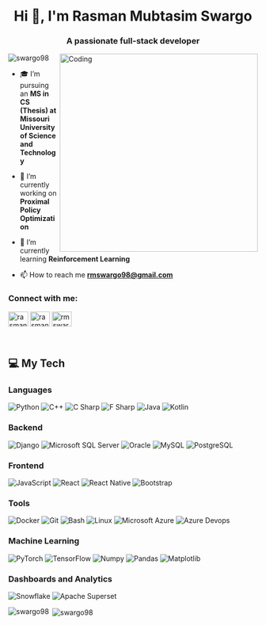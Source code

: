 <h1 align="center">Hi 👋, I'm Rasman Mubtasim Swargo</h1>
<h3 align="center">A passionate full-stack developer</h3>

<img align="right" alt="Coding" width="400" src="https://cdn.dribbble.com/users/1162077/screenshots/3848914/programmer.gif">

<p align="left"> <img src="https://komarev.com/ghpvc/?username=swargo98&label=Profile%20views&color=0e75b6&style=flat" alt="swargo98" /> </p>

- 🎓 I’m pursuing an **MS in CS (Thesis) at Missouri University of Science and Technology**

- 🔭 I’m currently working on **Proximal Policy Optimization**

- 🌱 I’m currently learning **Reinforcement Learning**

- 📫 How to reach me **rmswargo98@gmail.com**

<h3 align="left">Connect with me:</h3>
<p align="left">
<a href="https://linkedin.com/in/rasmanswargo" target="blank"><img align="center" src="https://raw.githubusercontent.com/rahuldkjain/github-profile-readme-generator/master/src/images/icons/Social/linked-in-alt.svg" alt="rasmanswargo" height="30" width="40" /></a>
<a href="https://www.youtube.com/@rasmanswargo109" target="blank"><img align="center" src="https://raw.githubusercontent.com/rahuldkjain/github-profile-readme-generator/master/src/images/icons/Social/youtube.svg" alt="rasman swargo" height="30" width="40" /></a>
<a href="https://www.leetcode.com/rmswargo98" target="blank"><img align="center" src="https://raw.githubusercontent.com/rahuldkjain/github-profile-readme-generator/master/src/images/icons/Social/leet-code.svg" alt="rmswargo98" height="30" width="40" /></a>
</p>
<br>

<h2 align="left">💻 My Tech</h2>


### Languages
![Python](https://img.shields.io/static/v1?&message=Python&color=176587&logo=python&logoColor=f5f589&label=&)
![C++](https://img.shields.io/static/v1?&message=C%2B%2B&color=1e5aba&logo=C%2B%2B&label=&)
![C Sharp](https://img.shields.io/static/v1?&message=C+Sharp&color=2d07ad&logo=csharp&label=&)
![F Sharp](https://img.shields.io/static/v1?&message=F+Sharp&color=000000&logo=fsharp&logoColor=66bced&label=)
![Java](https://img.shields.io/static/v1?&message=Java&color=c93618&logo=java&label=)
![Kotlin](https://img.shields.io/static/v1?&message=Kotlin&color=000000&logo=kotlin&logoColor=66bced&label=)

### Backend
![Django](https://img.shields.io/static/v1?&message=Django&color=2c4a37&logo=Django&label=)
![Microsoft SQL Server](https://img.shields.io/static/v1?&message=Microsolft+SQL+Server&color=FF6F00&logo=mssql&logoColor=FFFFFF&label=)
![Oracle](https://img.shields.io/static/v1?&message=Oracle&color=F80000&logo=Oracle&label=)
![MySQL](https://img.shields.io/static/v1?&message=MySQL&color=5699cc&logo=MySQL&logoColor=FFFFFF&label=)
![PostgreSQL](https://img.shields.io/static/v1?&message=PostgreSQL&color=6566ba&logo=PostgreSQL&logoColor=FFFFFF&label=)

### Frontend
![JavaScript](https://img.shields.io/static/v1?&message=JavaScript&color=000000&logo=javascript&label=)
![React](https://img.shields.io/static/v1?&message=React&color=000000&logo=react&logoColor=66bced&label=)
![React Native](https://img.shields.io/static/v1?&message=React+Native&color=000000&logo=react&logoColor=66bced&label=)
![Bootstrap](https://img.shields.io/static/v1?&message=Bootstrap&color=5f0b7a&logo=bootstrap&logoColor=FFFFFF&label=)

### Tools
![Docker](https://img.shields.io/static/v1?&message=Docker&color=2496ED&logo=Docker&logoColor=FFFFFF&label=)
![Git](https://img.shields.io/static/v1?&message=Git&color=F05032&logo=Git&logoColor=FFFFFF&label=)
![Bash](https://img.shields.io/static/v1?&message=Bash&color=4EAA25&logo=gnubash&logoColor=5cfc05&label=)
![Linux](https://img.shields.io/static/v1?&message=Linux&color=000000&logo=linux&logoColor=f5ba3b&label=)
![Microsoft Azure](https://img.shields.io/static/v1?&message=Microsoft%20Azure&color=2496ED&logo=microsoftazure&logoColor=FFFFFF&label=)
![Azure Devops](https://img.shields.io/static/v1?&message=Azure%20Devops&color=0e6db5&logo=azuredevops&logoColor=FFFFFF&label=)

### Machine Learning
![PyTorch](https://img.shields.io/static/v1?&message=PyTorch&color=EE4C2C&logo=PyTorch&logoColor=FFFFFF&label=)
![TensorFlow](https://img.shields.io/static/v1?&message=TensorFlow&color=FF6F00&logo=TensorFlow&logoColor=FFFFFF&label=)
![Numpy](https://img.shields.io/static/v1?&message=Numpy&color=658cf0&logo=numpy&logoColor=FFFFFF&label=)
![Pandas](https://img.shields.io/static/v1?&message=Pandas&color=0a2c82&logo=pandas&logoColor=FFFFFF&label=)
![Matplotlib](https://img.shields.io/static/v1?&message=Matplotlib&color=0e5fa1&logo=plotly&logoColor=FF6F00&label=)

### Dashboards and Analytics
![Snowflake](https://img.shields.io/static/v1?&message=Snowflake&color=29B5E8&logo=snowflake&logoColor=FFFFFF&label=)
![Apache Superset](https://img.shields.io/static/v1?&message=Apache+Superset&color=20A6C9&logo=apachesuperset&logoColor=FFFFFF&label=)

<p><img align="left" src="https://github-readme-stats.vercel.app/api/top-langs?username=swargo98&show_icons=true&locale=en&layout=compact" alt="swargo98" /></p>

<p>&nbsp;<img align="center" src="https://github-readme-stats.vercel.app/api?username=swargo98&show_icons=true&locale=en" alt="swargo98" /></p>
